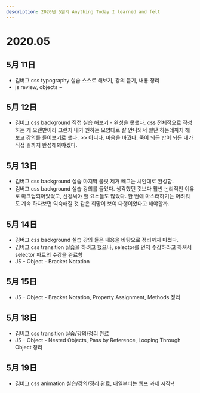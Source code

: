 ```yaml
---
description: 2020년 5월의 Anything Today I learned and felt
---
```


# 2020.05

## 5月 11日

* 김버그 css typography 실습 스스로 해보기, 강의 듣기, 내용 정리
*  js review, objects ~ 

## 5月 12日

* 김버그 css background 직접 실습 해보기 - 완성을 못했다. css 전체적으로 작성하는 게 오랜만이라 그런지 내가 원하는 모양대로 잘 안나와서 일단 하는데까지 해보고 강의를 들어보기로 했다.  &gt;&gt; 아니다. 마음을 바꿨다. 죽이 되든 밥이 되든 내가 직접 끝까지 완성해봐야겠다. 

## 5月 13日

* 김버그 css background 실습 마지막 불릿 제거 빼고는 시안대로 완성함. 
* 김버그 css background 실습 강의를 들었다. 생각했던 것보다 훨씬 논리적인 이유로 마크업되어있었고, 신경써야 할 요소들도 많았다. 한 번에 마스터하기는 어려워도 계속 하다보면 익숙해질 것 같은 희망이 보여 다행이었다고 해야할까. 

## 5月 14日

* 김버그 css background 실습 강의 들은 내용을 바탕으로 정리까지 마쳤다. 
* 김버그 css transition 실습을 하려고 했으나, selector를 먼저 수강하라고 하셔서 selector 파트의 수강을 완료함 
* JS - Object - Bracket Notation 

## 5月 15日

* JS - Object - Bracket Notation, Property Assignment, Methods 정리 

## 5月 18日

* 김버그 css transition 실습/강의/정리 완료 
* JS - Object - Nested Objects, Pass by Reference, Looping Through Object 정리 

## 5月 19日

* 김버그 css animation 실습/강의/정리 완료, 내일부터는 웹프 과제 시작-! 




